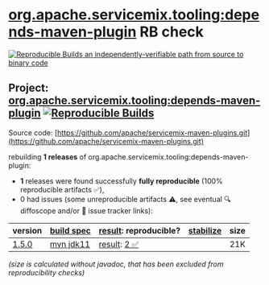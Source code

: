 [org.apache.servicemix.tooling:depends-maven-plugin](https://central.sonatype.com/artifact/org.apache.servicemix.tooling/depends-maven-plugin/versions) RB check
=======

[![Reproducible Builds](https://reproducible-builds.org/images/logos/rb.svg) an independently-verifiable path from source to binary code](https://reproducible-builds.org/)

## Project: [org.apache.servicemix.tooling:depends-maven-plugin](https://central.sonatype.com/artifact/org.apache.servicemix.tooling/depends-maven-plugin/versions) [![Reproducible Builds](https://img.shields.io/endpoint?url=https://raw.githubusercontent.com/jvm-repo-rebuild/reproducible-central/master/content/org/apache/servicemix/tooling/depends-maven-plugin/badge.json)](https://github.com/jvm-repo-rebuild/reproducible-central/blob/master/content/org/apache/servicemix/tooling/depends-maven-plugin/README.md)

Source code: [https://github.com/apache/servicemix-maven-plugins.git](https://github.com/apache/servicemix-maven-plugins.git)

rebuilding **1 releases** of org.apache.servicemix.tooling:depends-maven-plugin:
- **1** releases were found successfully **fully reproducible** (100% reproducible artifacts :white_check_mark:),
- 0 had issues (some unreproducible artifacts :warning:, see eventual :mag: diffoscope and/or :memo: issue tracker links):

| version | [build spec](/BUILDSPEC.md) | [result](https://reproducible-builds.org/docs/jvm/): reproducible? | [stabilize](https://github.com/google/oss-rebuild/blob/main/cmd/stabilize/README.md) | size |
| -- | --------- | ------ | ------ | -- |
| [1.5.0](https://central.sonatype.com/artifact/org.apache.servicemix.tooling/depends-maven-plugin/1.5.0/pom) | [mvn jdk11](depends-maven-plugin-1.5.0.buildspec) | [result](depends-maven-plugin-1.5.0.buildinfo): [2 :white_check_mark: ](depends-maven-plugin-1.5.0.buildcompare) | | 21K |

<i>(size is calculated without javadoc, that has been excluded from reproducibility checks)</i>
